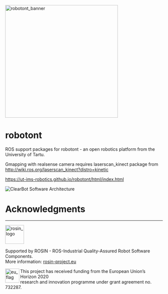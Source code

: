 <a href="https://sisu.ut.ee/robotont"><img src="https://sisu.ut.ee/sites/default/files/robotont/files/robotont_general_unitartu_banner2_0.png" alt="robotont_banner" height="360"></a>

# robotont
ROS support packages for robotont - an open robotics platform from the University of Tartu.

Gmapping with realsense camera requires laserscan_kinect package from http://wiki.ros.org/laserscan_kinect?distro=kinetic

https://ut-ims-robotics.github.io/robotont/html/index.html

![ClearBot Software Architecture](https://github.com/ut-ims-robotics/robotont/blob/gh-pages/source/images/ClearBot_software_architecture_gen.png)

# Acknowledgments
***
<!-- 
    ROSIN acknowledgement from the ROSIN press kit
    @ https://github.com/rosin-project/press_kit
-->

<a href="http://rosin-project.eu">
  <img src="http://rosin-project.eu/wp-content/uploads/rosin_ack_logo_wide.png" 
       alt="rosin_logo" height="60" >
</a>

Supported by ROSIN - ROS-Industrial Quality-Assured Robot Software Components.  
More information: <a href="http://rosin-project.eu">rosin-project.eu</a>

<img src="http://rosin-project.eu/wp-content/uploads/rosin_eu_flag.jpg" 
     alt="eu_flag" height="45" align="left" >  

This project has received funding from the European Union’s Horizon 2020  
research and innovation programme under grant agreement no. 732287. 
